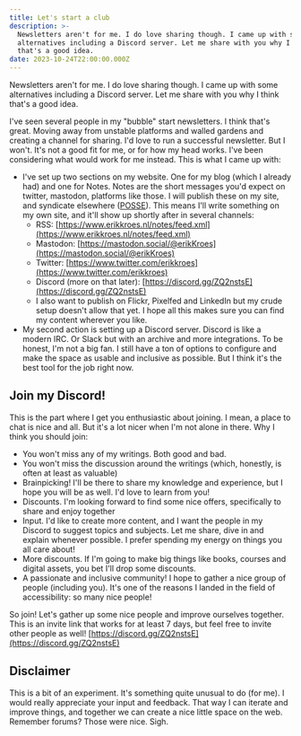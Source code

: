 ```yaml
---
title: Let's start a club
description: >-
  Newsletters aren't for me. I do love sharing though. I came up with some
  alternatives including a Discord server. Let me share with you why I think
  that's a good idea.
date: 2023-10-24T22:00:00.000Z
---
```


Newsletters aren't for me. I do love sharing though. I came up with some alternatives including a Discord server. Let me share with you why I think that's a good idea.

I've seen several people in my "bubble" start newsletters. I think that's great. Moving away from unstable platforms and walled gardens and creating a channel for sharing.
I'd love to run a successful newsletter. But I won't. It's not a good fit for me, or for how my head works.
I've been considering what would work for me instead. This is what I came up with:

* I've set up two sections on my website. One for my blog (which I already had) and one for Notes. Notes are the short messages you'd expect on twitter, mastodon, platforms like those. I will publish these on my site, and syndicate elsewhere ([POSSE](https://indieweb.org/POSSE)). This means I'll write something on my own site, and it'll show up shortly after in several channels:
  * RSS: [https://www.erikkroes.nl/notes/feed.xml](https://www.erikkroes.nl/notes/feed.xml)
  * Mastodon: [https://mastodon.social/@erikKroes](https://mastodon.social/@erikKroes)
  * Twitter: [https://www.twitter.com/erikkroes](https://www.twitter.com/erikkroes)
  * Discord (more on that later): [https://discord.gg/ZQ2nstsE](https://discord.gg/ZQ2nstsE)
  * I also want to publish on Flickr, Pixelfed and LinkedIn but my crude setup doesn't allow that yet. I hope all this makes sure you can find my content wherever you like.
* My second action is setting up a Discord server. Discord is like a modern IRC. Or Slack but with an archive and more integrations. To be honest, I'm not a big fan. I still have a ton of options to configure and make the space as usable and inclusive as possible. But I think it's the best tool for the job right now.

## Join my Discord!

This is the part where I get you enthusiastic about joining. I mean, a place to chat is nice and all. But it's a lot nicer when I'm not alone in there.
Why I think you should join:

* You won't miss any of my writings. Both good and bad.
* You won't miss the discussion around the writings (which, honestly, is often at least as valuable)
* Brainpicking! I'll be there to share my knowledge and experience, but I hope you will be as well. I'd love to learn from you!
* Discounts. I'm looking forward to find some nice offers, specifically to share and enjoy together
* Input. I'd like to create more content, and I want the people in my Discord to suggest topics and subjects. Let me share, dive in and explain whenever possible. I prefer spending my energy on things you all care about!
* More discounts. If I'm going to make big things like books, courses and digital assets, you bet I'll drop some discounts.
* A passionate and inclusive community! I hope to gather a nice group of people (including you). It's one of the reasons I landed in the field of accessibility: so many nice people!

So join! Let's gather up some nice people and improve ourselves together. This is an invite link that works for at least 7 days, but feel free to invite other people as well! [https://discord.gg/ZQ2nstsE](https://discord.gg/ZQ2nstsE)

## Disclaimer

This is a bit of an experiment. It's something quite unusual to do (for me). I would really appreciate your input and feedback. That way I can iterate and improve things, and together we can create a nice little space on the web. Remember forums? Those were nice. Sigh.
